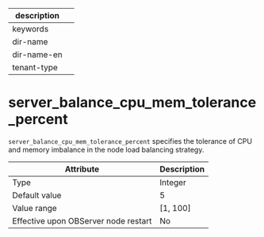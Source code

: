 |description||
|---|---|
|keywords||
|dir-name||
|dir-name-en||
|tenant-type||

# server_balance_cpu_mem_tolerance_percent

`server_balance_cpu_mem_tolerance_percent` specifies the tolerance of CPU and memory imbalance in the node load balancing strategy.

| **Attribute** | **Description** |
|------------------|------------|
| Type | Integer |
| Default value | 5 |
| Value range | \[1, 100\] |
| Effective upon OBServer node restart | No |
